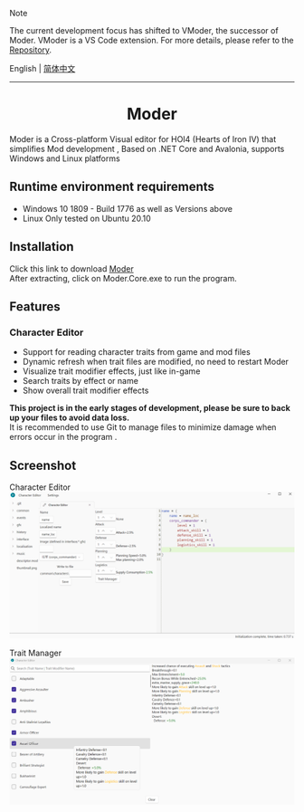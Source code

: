 > [!NOTE]
> The current development focus has shifted to VModer, the successor of Moder. VModer is a VS Code extension. For more details, please refer to the [Repository](https://github.com/textGamex/VModer).

English | [简体中文](Docs/README.zh-CN.md)

---

<h1 align="center">
    Moder
</h1>

Moder is a Cross-platform Visual editor for HOI4 (Hearts of Iron IV)  that simplifies Mod development , Based on .NET Core and Avalonia, supports Windows and Linux platforms 

## Runtime environment requirements

- Windows 10 1809 - Build 1776 as well as Versions above
- Linux Only tested on Ubuntu 20.10
  
## Installation

Click this link to download [Moder](https://github.com/textGamex/Moder/releases)  
After extracting, click on Moder.Core.exe to run the program.

## Features

### Character Editor 

- Support for reading character traits from game and mod files
- Dynamic refresh when trait files are modified, no need to restart Moder
- Visualize trait modifier effects, just like in-game
- Search traits by effect or name
- Show overall trait modifier effects

**This project is in the early stages of development, please be sure to back up your files to avoid data loss.**  
It is recommended to use Git to manage files to minimize damage when errors occur in the program .

## Screenshot

Character Editor
![screenshot1](Images/screenshot1.png)

Trait Manager
![screenshot2](Images/screenshot2.png)
